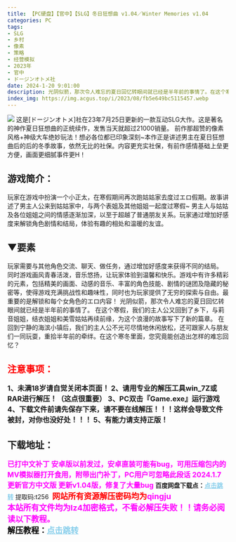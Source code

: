 ```yaml
---
title: 【PC硬盘】【官中】【SLG】冬日狂想曲 v1.04／Winter Memories v1.04
categories: PC
tags:
- SLG
- 乡村
- 像素
- 策略
- 经营模拟
- 2023年
- 官中
- ドージンオトメ社
date: 2024-1-20 9:01:00
description: 光阴似箭，那次令人难忘的夏日回忆转眼间就已经是半年前的事情了。在这个寒假，我们的主人公又回到了乡下，与莉音姐姐，结衣姐姐和美雪姑姑再续前缘，为这个浪漫的故事写下了新的篇章。在回到宁静的海滨小镇后，我们的主人公不光可以尽情地休闲放松，还可以跟家人与朋友们一同玩耍，重拾半年前的牵绊。在这个冬天，您究竟能创造出怎样的难忘回忆呢？让我们拭目以待吧！
index_img: https://img.acgus.top/i/2023/08/fb5e649bc5115457.webp
---
```

![](https://img.acgus.top/i/2023/08/fb5e649bc5115457.webp)
这是[ドージンオトメ]社在23年7月25日更新的一款互动SLG大作。这是著名的神作夏日狂想曲的正统续作，发售当天就超过21000销量。
前作那超赞的像素风格+神级大车绝妙玩法！想必各位都已印象深刻~本作正是讲述男主在夏日狂想曲后的后的冬季故事，依然无比的社保。内容更充实社保，有前作感情基础上垒更方便，画面更细腻事件更H！

## 游戏简介：
玩家在游戏中扮演一个小正太，在寒假期间再次跑姑姑家去度过エロ假期。故事讲述了男主人公来到姑姑家中，与两个表姐及其他姐姐一起度过寒假~
男主人与姑姑及各位姐姐之间的情感逐渐加深，以至于超越了普通朋友关系。玩家通过增加好感度来解锁角色剧情和结局，体验有趣的相处和温暖的友谊。

## ▼要素
玩家需要与其他角色交流、聊天、做任务，通过增加好感度来获得不同的结局。
同时游戏画风青春活泼，音乐悠扬，让玩家体验到温馨和快乐。游戏中有许多精彩的元素，包括精美的画面、动感的音乐、丰富的角色技能、剧情的谜团及隐藏的秘密等，使得游戏充满挑战性和趣味性，同时也为玩家提供了无穷的探索与自由。最重要的是解锁和每个女角色的エロ内容！
光阴似箭，那次令人难忘的夏日回忆转眼间就已经是半年前的事情了。
在这个寒假，我们的主人公又回到了乡下，与莉音姐姐，结衣姐姐和美雪姑姑再续前缘，为这个浪漫的故事写下了新的篇章。
在回到宁静的海滨小镇后，我们的主人公不光可尽情地休闲放松，还可跟家人与朋友们一同玩耍，重拾半年前的牵绊。在这个寒冬里面，您究竟能创造出怎样的难忘回忆？
<br>





## <font color=#FF0000 >注意事项：</font>
<font size=3><b>1、未满18岁请自觉关闭本页面！
2、请用专业的解压工具win_7Z或RAR进行解压！（这点很重要）
3、PC双击『Game.exe』运行游戏
4、下载文件前请先保存下来，请不要在线解压！！！这样会导致文件被封，对你也没好处！！！
5、有能力请支持正版！</b></font>

## 下载地址：
<font color=#FF00FF size=3><b>已打中文补丁</b></font>
<font color=#FF00FF size=3>**安卓版以前发过，安卓直装可能有bug，可用压缩包内的MV模拟器打开食用，附带出门补丁，PC用户可忽略此段话**</font>
<font color=#FF00FF size=3>**2024.1.7 更新官方中文版**</font>
<font color=#FF00FF size=3>**更新v1.04版，修复了大量bug**</font>
<b>百度网盘下载点：</b><a href="https://pan.baidu.com/s/1_CV8m3YOPXEOrVQlZlQyBw?pwd=t256" style="color: #87CEEB;"><b>点击跳转</b></a> 提取码:t256
<a style="padding: 0" href="https://post.qingju.org/AD/"><img style="max-width:100%" src="https://img.acgus.top/i/2024/07/478f689b8021d8d499ab43d21acf137a.gif" alt=""></a>
<b><font color=#FF0000 size=4>网站所有资源解压密码均为</b></font><b><font color=#FF00FF size=4>qingju</font><font color=#FF0000 ></font></b><br><b><font color=#FF00FF size=4>本站所有文件均为lz4加密格式，不看必解压失败！！请务必阅读以下教程。</b></font><br><b><font color=#000 size=4>解压教程：</b><a href="https://post.qingju.org/tutorial/000/" style="color: #87CEEB;"><b>点击跳转</b></a>